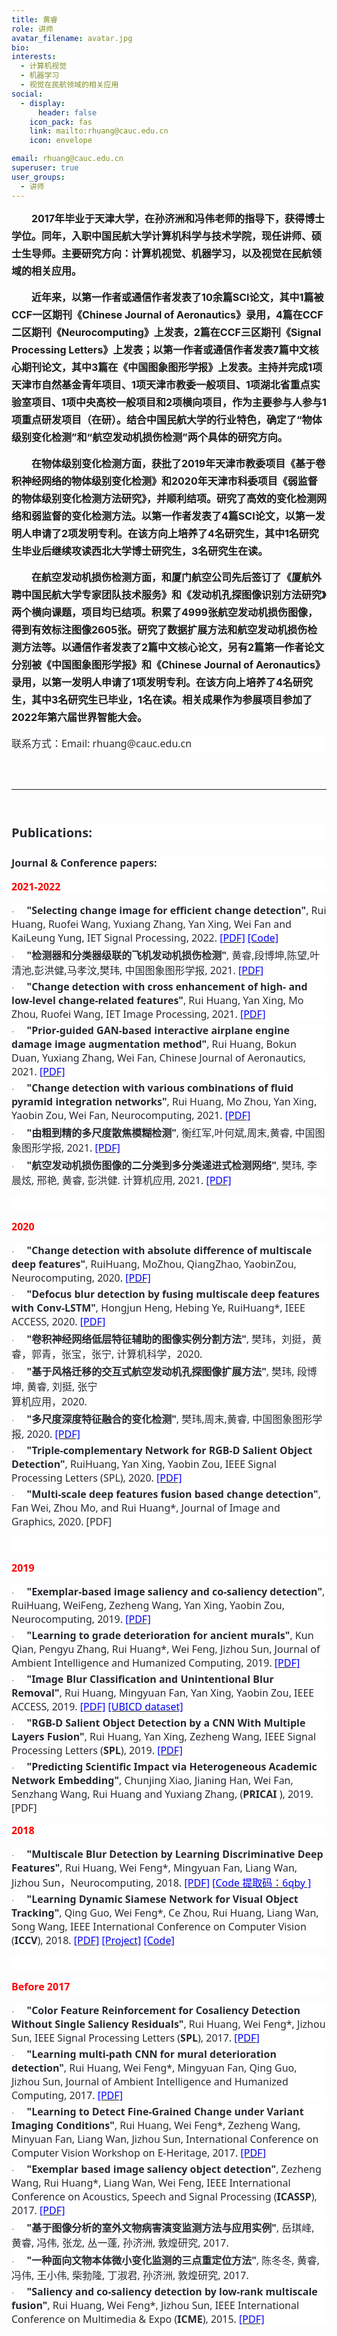 ```yaml
---
title: 黄睿
role: 讲师
avatar_filename: avatar.jpg
bio: 
interests:
  - 计算机视觉
  - 机器学习
  - 视觉在民航领域的相关应用
social:
  - display:
      header: false
    icon_pack: fas
    link: mailto:rhuang@cauc.edu.cn
    icon: envelope

email: rhuang@cauc.edu.cn
superuser: true
user_groups:
  - 讲师
---
```

<div class="contain_con">
    <div id="vsb_content" class="con_con"><div class="v_news_content">

<p style="text-align: left; text-indent: 32px; line-height: 2em;"><strong><span style="font-size:16px">2017年毕业于天津大学，在孙济洲和冯伟老师的指导下，获得博士学位。同年，入职中国民航大学计算机科学与技术学院，现任讲师、硕士生导师。主要研究方向：计算机视觉、机器学习，以及视觉在民航领域的相关应用。</span></strong></p>
<p style="text-align: left; text-indent: 32px; line-height: 2em;"><strong><span style="font-size:16px">近年来，以第一作者或通信作者发表了10余篇SCI论文，其中1篇被CCF一区期</span></strong><strong><span style="font-size:16px">刊《Chinese Journal of Aeronautics》录用，4篇在CCF二区期刊《Neurocomputing》上发表，2篇在CCF三区期刊《Signal Processing Letters》上发表；以第一作者或通信作者发表7篇中文核心期刊论文，其中3篇在《中国图象图形学报》上发表。主持并完成1项天津市自然基金青年项目、1项天津市教委一般项目、1项湖北省重点实验室项目、1项中央高校一般项目和2项横向项目，作为主要参与人参与1项重点研发项目（在研）。结合中国民航大学的行业特色，确定了“物体级别变化检测”和“航空发动机损伤检测”两个具体的研究方向。</span></strong></p>
<p style="text-align: left; text-indent: 32px; line-height: 2em;"><strong><span style="font-size:16px">在物体级别变化检测方面，获批了2019年天津市教委项目《基于卷积神经网络的物体级别变化检测》和2020年天津市科委项目《弱监督的物体级别变化检测方法研究》，并顺利结项。研究了高效的变化检测网络和弱监督的变化检测方法。以第一作者发表了4篇SCI论文，以第一发明人申请了2项发明专利。在该方向上培养了4名研究生，其中1名研究生毕业后继续攻读西北大学博士研究生，3名研究生在读。</span></strong></p>
<p style="text-align: left; text-indent: 32px; line-height: 2em;"><strong><span style="font-size:16px">在航空发动机损伤检测方面，和厦门航空公司先后签订了《厦航外聘中国民航大学专家团队技术服务》和《发动机孔探图像识别方法研究》两个横向课题，项目均已结项。积累了4999张航空发动机损伤图像，得到有效标注图像2605张。研究了数据扩展方法和航空发动机损伤检测方法等。以通信作者发表了2篇中文核心论文，另有2篇第一作者论文分别被《中国图象图形学报》和《Chinese Journal of Aeronautics》录用，以第一发明人申请了1项发明专利。在该方向上培养了4名研究生，其中3名研究生已毕业，1名在读。相关成果作为参展项目参加了2022年第六届世界智能大会。</span></strong></p>
<p style="margin-bottom: 16px; text-align: left; background: white; line-height: 2em;"><span style="font-size:16px;font-family:宋体;color:#24292F">联系方式：</span><span style="font-size:16px;font-family:'Segoe UI',sans-serif;color:#24292F">Email: rhuang@cauc.edu.cn</span></p>
<p style="text-align: left; text-indent: 32px; line-height: 2em;"><strong><span style="font-size:16px">&nbsp;</span></strong></p>
<p><span style="font-size:16px;font-family:宋体"> </span></p>
<hr size="4" width="100%" noshade="" style="color:#24292F">
<p><br></p>
<p style="margin-top:24px;margin-right:0;margin-bottom:16px;margin-left:0;text-align:left;background:white"><strong><span style="font-size: 20px;font-family:'Segoe UI',sans-serif;color:#24292F">Publications:</span></strong></p>
<p style="margin-top:24px;margin-right:0;margin-bottom:16px;margin-left:0;text-align:left;background:white"><strong><span style="font-size: 16px;font-family:'Segoe UI',sans-serif;color:#24292F">Journal &amp; Conference papers:</span></strong></p>
<p style="margin-bottom:16px;text-align:left;background:white"><strong><span style="font-size:16px;font-family:'Segoe UI',sans-serif;color:red">2021-2022</span></strong><br></p>
<p style="margin-top:auto;margin-bottom: auto;margin-left:0;text-align:left;background:white"><span style="font-size:13px;font-family:Symbol;color:#24292F">·<span style="font:9px 'Times New Roman'">&nbsp;&nbsp;&nbsp;&nbsp;&nbsp;&nbsp;&nbsp;&nbsp; </span></span><strong><span style="font-size:16px;font-family:'Segoe UI',sans-serif;color:#24292F">"Selecting change image for efficient change detection"</span></strong><span style="font-size:16px;font-family: 'Segoe UI',sans-serif;color:#24292F">, Rui Huang, Ruofei Wang, Yuxiang Zhang, Yan Xing, Wei Fan and KaiLeung Yung, IET Signal Processing, 2022.&nbsp;</span><a href="https://github.com/rhuang1987/Computervison/blob/master"><span style="font-size:16px;font-family:'Segoe UI',sans-serif;color:blue">[PDF]</span></a><span style="font-size:16px;font-family:'Segoe UI',sans-serif;color:#24292F">&nbsp;</span><a href="https://github.com/rfww/EfficientChangeDetection.git"><span style="font-size:16px;font-family:'Segoe UI',sans-serif;color:blue">[Code]</span></a></p>
<p style="margin-top:4px;margin-bottom: auto;margin-left:0;text-align:left;background:white"><span style="font-size:13px;font-family:Symbol;color:#24292F">·<span style="font:9px 'Times New Roman'">&nbsp;&nbsp;&nbsp;&nbsp;&nbsp;&nbsp;&nbsp;&nbsp; </span></span><strong><span style="font-size:16px;font-family:'Segoe UI',sans-serif;color:#24292F">"</span></strong><strong><span style="font-size:16px;font-family:宋体;color:#24292F">检测器和分类器级联的飞机发动机损伤检测</span></strong><strong><span style="font-size:16px;font-family:'Segoe UI',sans-serif;color:#24292F">"</span></strong><span style="font-size:16px;font-family:'Segoe UI',sans-serif;color:#24292F">, </span><span style="font-size:16px;font-family:宋体;color:#24292F">黄睿</span><span style="font-size:16px;font-family:'Segoe UI',sans-serif;color:#24292F">,</span><span style="font-size:16px;font-family:宋体;color:#24292F">段博坤</span><span style="font-size:16px;font-family:'Segoe UI',sans-serif;color:#24292F">,</span><span style="font-size:16px;font-family:宋体;color:#24292F">陈望</span><span style="font-size:16px;font-family:'Segoe UI',sans-serif;color:#24292F">,</span><span style="font-size:16px;font-family:宋体;color:#24292F">叶清池</span><span style="font-size:16px;font-family:'Segoe UI',sans-serif;color:#24292F">,</span><span style="font-size:16px;font-family:宋体;color:#24292F">彭洪健</span><span style="font-size:16px;font-family:'Segoe UI',sans-serif;color:#24292F">,</span><span style="font-size:16px;font-family:宋体;color:#24292F">马孝汶</span><span style="font-size:16px;font-family:'Segoe UI',sans-serif;color:#24292F">,</span><span style="font-size:16px;font-family:宋体;color:#24292F">樊玮</span><span style="font-size:16px;font-family:'Segoe UI',sans-serif;color:#24292F">, </span><span style="font-size:16px;font-family:宋体;color:#24292F">中国图象图形学报</span><span style="font-size:16px;font-family:'Segoe UI',sans-serif;color:#24292F">, 2021.&nbsp;</span><a href="http://www.cjig.cn/jig/ch/reader/view_abstract.aspx?flag=2&amp;file_no=202108120000004"><span style="font-size:16px;font-family:'Segoe UI',sans-serif;color:blue">[PDF]</span></a></p>
<p style="margin-top:4px;margin-bottom: auto;margin-left:0;text-align:left;background:white"><span style="font-size:13px;font-family:Symbol;color:#24292F">·<span style="font:9px 'Times New Roman'">&nbsp;&nbsp;&nbsp;&nbsp;&nbsp;&nbsp;&nbsp;&nbsp; </span></span><strong><span style="font-size:16px;font-family:'Segoe UI',sans-serif;color:#24292F">"Change detection with cross enhancement of high- and low-level change-related features"</span></strong><span style="font-size:16px;font-family:'Segoe UI',sans-serif;color:#24292F">, Rui Huang, Yan Xing, Mo Zhou, Ruofei Wang, IET Image Processing, 2021.&nbsp;</span><a href="https://ietresearch.onlinelibrary.wiley.com/doi/10.1049/ipr2.12334"><span style="font-size:16px;font-family:'Segoe UI',sans-serif;color:blue">[PDF]</span></a></p>
<p style="margin-top:4px;margin-bottom: auto;margin-left:0;text-align:left;background:white"><span style="font-size:13px;font-family:Symbol;color:#24292F">·<span style="font:9px 'Times New Roman'">&nbsp;&nbsp;&nbsp;&nbsp;&nbsp;&nbsp;&nbsp;&nbsp; </span></span><strong><span style="font-size:16px;font-family:'Segoe UI',sans-serif;color:#24292F">"Prior-guided GAN-based interactive airplane engine damage image augmentation method"</span></strong><span style="font-size:16px;font-family:'Segoe UI',sans-serif;color:#24292F">, Rui Huang, Bokun Duan, Yuxiang Zhang, Wei Fan, Chinese Journal of Aeronautics, 2021.&nbsp;</span><a href="https://www.sciencedirect.com/science/article/pii/S1000936121004283"><span style="font-size:16px;font-family:'Segoe UI',sans-serif;color:blue">[PDF]</span></a></p>
<p style="margin-top:4px;margin-bottom: auto;margin-left:0;text-align:left;background:white"><span style="font-size:13px;font-family:Symbol;color:#24292F">·<span style="font:9px 'Times New Roman'">&nbsp;&nbsp;&nbsp;&nbsp;&nbsp;&nbsp;&nbsp;&nbsp; </span></span><strong><span style="font-size:16px;font-family:'Segoe UI',sans-serif;color:#24292F">"Change detection with various combinations of fluid pyramid integration networks"</span></strong><span style="font-size: 16px;font-family:'Segoe UI',sans-serif;color:#24292F">, Rui Huang, Mo Zhou, Yan Xing, Yaobin Zou, Wei Fan, Neurocomputing, 2021.&nbsp;</span><a href="https://www.sciencedirect.com/science/article/abs/pii/S0925231221000515"><span style="font-size:16px;font-family:'Segoe UI',sans-serif;color:blue">[PDF]</span></a></p>
<p style="margin-top:4px;margin-bottom: auto;margin-left:0;text-align:left;background:white"><span style="font-size:13px;font-family:Symbol;color:#24292F">·<span style="font:9px 'Times New Roman'">&nbsp;&nbsp;&nbsp;&nbsp;&nbsp;&nbsp;&nbsp;&nbsp; </span></span><strong><span style="font-size:16px;font-family:'Segoe UI',sans-serif;color:#24292F">"</span></strong><strong><span style="font-size:16px;font-family:宋体;color:#24292F">由粗到精的多尺度散焦模糊检测</span></strong><strong><span style="font-size:16px;font-family:'Segoe UI',sans-serif;color:#24292F">"</span></strong><span style="font-size:16px;font-family:'Segoe UI',sans-serif;color:#24292F">, </span><span style="font-size:16px;font-family:宋体;color:#24292F">衡红军</span><span style="font-size:16px;font-family:'Segoe UI',sans-serif;color:#24292F">,</span><span style="font-size:16px;font-family:宋体;color:#24292F">叶何斌</span><span style="font-size:16px;font-family:'Segoe UI',sans-serif;color:#24292F">,</span><span style="font-size:16px;font-family:宋体;color:#24292F">周末</span><span style="font-size:16px;font-family:'Segoe UI',sans-serif;color:#24292F">,</span><span style="font-size:16px;font-family:宋体;color:#24292F">黄睿</span><span style="font-size:16px;font-family:'Segoe UI',sans-serif;color:#24292F">, </span><span style="font-size:16px;font-family:宋体;color:#24292F">中国图象图形学报</span><span style="font-size:16px;font-family:'Segoe UI',sans-serif;color:#24292F">, 2021.&nbsp;</span><a href="http://www.cjig.cn/jig/ch/reader/view_abstract.aspx?file_no=20210309&amp;flag=1"><span style="font-size:16px;font-family:'Segoe UI',sans-serif;color:blue">[PDF]</span></a></p>
<p style="margin-top:4px;margin-bottom: auto;margin-left:0;text-align:left;background:white"><span style="font-size:13px;font-family:Symbol;color:#24292F">·<span style="font:9px 'Times New Roman'">&nbsp;&nbsp;&nbsp;&nbsp;&nbsp;&nbsp;&nbsp;&nbsp; </span></span><strong><span style="font-size:16px;font-family:'Segoe UI',sans-serif;color:#24292F">"</span></strong><strong><span style="font-size:16px;font-family:宋体;color:#24292F">航空发动机损伤图像的二分类到多分类递进式检测网络</span></strong><strong><span style="font-size:16px;font-family:'Segoe UI',sans-serif;color:#24292F">"</span></strong><span style="font-size:16px;font-family:'Segoe UI',sans-serif;color:#24292F">, </span><span style="font-size:16px;font-family:宋体;color:#24292F">樊玮</span><span style="font-size:16px;font-family:'Segoe UI',sans-serif;color:#24292F">, </span><span style="font-size:16px;font-family:宋体;color:#24292F">李晨炫</span><span style="font-size:16px;font-family:'Segoe UI',sans-serif;color:#24292F">, </span><span style="font-size:16px;font-family:宋体;color:#24292F">邢艳</span><span style="font-size:16px;font-family:'Segoe UI',sans-serif;color:#24292F">, </span><span style="font-size:16px;font-family:宋体;color:#24292F">黄睿</span><span style="font-size:16px;font-family:'Segoe UI',sans-serif;color:#24292F">, </span><span style="font-size:16px;font-family:宋体;color:#24292F">彭洪健</span><span style="font-size:16px;font-family:'Segoe UI',sans-serif;color:#24292F">. </span><span style="font-size:16px;font-family:宋体;color:#24292F">计算机应用</span><span style="font-size:16px;font-family:'Segoe UI',sans-serif;color:#24292F">, 2021.&nbsp;</span><a href="http://www.cjig.cn/jig/ch/reader/view_abstract.aspx?file_no=20210309&amp;flag=1"><span style="font-size:16px;font-family:'Segoe UI',sans-serif;color:blue">[PDF]</span></a></p>
<p style="margin-bottom:16px;text-align:left;background:white"><strong><span style="font-size:16px;font-family:'Segoe UI',sans-serif;color:red"><br></span></strong></p>
<p style="margin-bottom:16px;text-align:left;background:white"><strong><span style="font-size:16px;font-family:'Segoe UI',sans-serif;color:red">2020</span></strong></p>
<p style="margin-top:auto;margin-bottom: auto;margin-left:0;text-align:left;background:white"><span style="font-size:13px;font-family:Symbol;color:#24292F">·<span style="font:9px 'Times New Roman'">&nbsp;&nbsp;&nbsp;&nbsp;&nbsp;&nbsp;&nbsp;&nbsp; </span></span><strong><span style="font-size:16px;font-family:'Segoe UI',sans-serif;color:#24292F">"Change detection with absolute difference of multiscale deep features"</span></strong><span style="font-size: 16px;font-family:'Segoe UI',sans-serif;color:#24292F">, RuiHuang, MoZhou, QiangZhao, YaobinZou, Neurocomputing, 2020.&nbsp;</span><a href="https://www.sciencedirect.com/science/article/abs/pii/S092523122031290X"><span style="font-size:16px;font-family:'Segoe UI',sans-serif;color:blue">[PDF]</span></a></p>
<p style="margin-top:4px;margin-bottom: auto;margin-left:0;text-align:left;background:white"><span style="font-size:13px;font-family:Symbol;color:#24292F">·<span style="font:9px 'Times New Roman'">&nbsp;&nbsp;&nbsp;&nbsp;&nbsp;&nbsp;&nbsp;&nbsp; </span></span><strong><span style="font-size:16px;font-family:'Segoe UI',sans-serif;color:#24292F">"Defocus blur detection by fusing multiscale deep features with Conv-LSTM"</span></strong><span style="font-size:16px;font-family:'Segoe UI',sans-serif;color:#24292F">, Hongjun Heng, Hebing Ye, RuiHuang*, IEEE ACCESS, 2020.&nbsp;</span><a href="https://ieeexplore.ieee.org/document/9097895"><span style="font-size: 16px;font-family:'Segoe UI',sans-serif;color:blue">[PDF]</span></a></p>
<p style="margin-top:4px;margin-bottom: auto;margin-left:0;text-align:left;background:white"><span style="font-size:13px;font-family:Symbol;color:#24292F">·<span style="font:9px 'Times New Roman'">&nbsp;&nbsp;&nbsp;&nbsp;&nbsp;&nbsp;&nbsp;&nbsp; </span></span><strong><span style="font-size:16px;font-family:'Segoe UI',sans-serif;color:#24292F">"</span></strong><strong><span style="font-size:16px;font-family:宋体;color:#24292F">卷积神经网络低层特征辅助的图像实例分割方法</span></strong><strong><span style="font-size:16px;font-family:'Segoe UI',sans-serif;color:#24292F">"</span></strong><span style="font-size:16px;font-family:'Segoe UI',sans-serif;color:#24292F">, </span><span style="font-size:16px;font-family:宋体;color:#24292F">樊玮，刘挺，黄睿，郭青，张宝，张宁</span><span style="font-size:16px;font-family:'Segoe UI',sans-serif;color:#24292F">, </span><span style="font-size:16px;font-family:宋体;color:#24292F">计算机科学，</span><span style="font-size:16px;font-family:'Segoe UI',sans-serif;color:#24292F">2020.</span></p>
<p style="margin-top:4px;margin-bottom: auto;margin-left:0;text-align:left;background:white"><span style="font-size:13px;font-family:Symbol;color:#24292F">·<span style="font:9px 'Times New Roman'">&nbsp;&nbsp;&nbsp;&nbsp;&nbsp;&nbsp;&nbsp;&nbsp; </span></span><strong><span style="font-size:16px;font-family:'Segoe UI',sans-serif;color:#24292F">"</span></strong><strong><span style="font-size:16px;font-family:宋体;color:#24292F">基于风格迁移的交互式航空发动机孔探图像扩展方法</span></strong><strong><span style="font-size:16px;font-family:'Segoe UI',sans-serif;color:#24292F">"</span></strong><span style="font-size:16px;font-family:'Segoe UI',sans-serif;color:#24292F">, </span><span style="font-size:16px;font-family:宋体;color:#24292F">樊玮</span><span style="font-size:16px;font-family:'Segoe UI',sans-serif;color:#24292F">, </span><span style="font-size:16px;font-family:宋体;color:#24292F">段博坤</span><span style="font-size:16px;font-family:'Segoe UI',sans-serif;color:#24292F">, </span><span style="font-size:16px;font-family:宋体;color:#24292F">黄睿</span><span style="font-size:16px;font-family:'Segoe UI',sans-serif;color:#24292F">, </span><span style="font-size:16px;font-family:宋体;color:#24292F">刘挺</span><span style="font-size:16px;font-family:'Segoe UI',sans-serif;color:#24292F">, </span><span style="font-size:16px;font-family:宋体;color:#24292F">张宁</span><span style="font-size:16px;font-family:'Segoe UI',sans-serif;color:#24292F"><br> </span><span style="font-size:16px;font-family:宋体;color:#24292F">算机应用，</span><span style="font-size:16px;font-family:'Segoe UI',sans-serif;color:#24292F">2020.</span></p>
<p style="margin-top:4px;margin-bottom: auto;margin-left:0;text-align:left;background:white"><span style="font-size:13px;font-family:Symbol;color:#24292F">·<span style="font:9px 'Times New Roman'">&nbsp;&nbsp;&nbsp;&nbsp;&nbsp;&nbsp;&nbsp;&nbsp; </span></span><strong><span style="font-size:16px;font-family:'Segoe UI',sans-serif;color:#24292F">"</span></strong><strong><span style="font-size:16px;font-family:宋体;color:#24292F">多尺度深度特征融合的变化检测</span></strong><strong><span style="font-size:16px;font-family:'Segoe UI',sans-serif;color:#24292F">"</span></strong><span style="font-size:16px;font-family:'Segoe UI',sans-serif;color:#24292F">, </span><span style="font-size:16px;font-family:宋体;color:#24292F">樊玮</span><span style="font-size:16px;font-family:'Segoe UI',sans-serif;color:#24292F">,</span><span style="font-size:16px;font-family:宋体;color:#24292F">周末</span><span style="font-size:16px;font-family:'Segoe UI',sans-serif;color:#24292F">,</span><span style="font-size:16px;font-family:宋体;color:#24292F">黄睿</span><span style="font-size:16px;font-family:'Segoe UI',sans-serif;color:#24292F">, </span><span style="font-size:16px;font-family:宋体;color:#24292F">中国图象图形学报</span><span style="font-size:16px;font-family:'Segoe UI',sans-serif;color:#24292F">, 2020.&nbsp;</span><a href="http://www.cjig.cn/jig/ch/reader/view_abstract.aspx?file_no=20200403&amp;flag=1"><span style="font-size:16px;font-family:'Segoe UI',sans-serif;color:blue">[PDF]</span></a></p>
<p style="margin-top:4px;margin-bottom: auto;margin-left:0;text-align:left;background:white"><span style="font-size:13px;font-family:Symbol;color:#24292F">·<span style="font:9px 'Times New Roman'">&nbsp;&nbsp;&nbsp;&nbsp;&nbsp;&nbsp;&nbsp;&nbsp; </span></span><strong><span style="font-size:16px;font-family:'Segoe UI',sans-serif;color:#24292F">"Triple-complementary Network for RGB-D Salient Object Detection"</span></strong><span style="font-size:16px;font-family:'Segoe UI',sans-serif;color:#24292F">, RuiHuang, Yan Xing, Yaobin Zou, IEEE Signal Processing Letters (SPL), 2020.&nbsp;</span><a href="https://ieeexplore.ieee.org/document/9076277"><span style="font-size: 16px;font-family:'Segoe UI',sans-serif;color:blue">[PDF]</span></a></p>
<p style="margin-top:4px;margin-bottom: auto;margin-left:0;text-align:left;background:white"><span style="font-size:13px;font-family:Symbol;color:#24292F">·<span style="font:9px 'Times New Roman'">&nbsp;&nbsp;&nbsp;&nbsp;&nbsp;&nbsp;&nbsp;&nbsp; </span></span><strong><span style="font-size:16px;font-family:'Segoe UI',sans-serif;color:#24292F">"Multi-scale deep features fusion based change detection"</span></strong><span style="font-size:16px;font-family: 'Segoe UI',sans-serif;color:#24292F">, Fan Wei, Zhou Mo, and Rui Huang*, Journal of Image and Graphics, 2020. [PDF]</span></p>
<p style="margin-bottom:16px;text-align:left;background:white"><strong><span style="font-size:16px;font-family:'Segoe UI',sans-serif;color:red"><br></span></strong></p>
<p style="margin-bottom:16px;text-align:left;background:white"><strong><span style="font-size:16px;font-family:'Segoe UI',sans-serif;color:red">2019</span></strong></p>
<p style="margin-top:auto;margin-bottom: auto;margin-left:0;text-align:left;background:white"><span style="font-size:13px;font-family:Symbol;color:#24292F">·<span style="font:9px 'Times New Roman'">&nbsp;&nbsp;&nbsp;&nbsp;&nbsp;&nbsp;&nbsp;&nbsp; </span></span><strong><span style="font-size:16px;font-family:'Segoe UI',sans-serif;color:#24292F">"Exemplar-based image saliency and co-saliency detection"</span></strong><span style="font-size:16px;font-family: 'Segoe UI',sans-serif;color:#24292F">, RuiHuang, WeiFeng, Zezheng Wang, Yan Xing, Yaobin Zou, Neurocomputing, 2019.&nbsp;</span><a href="https://www.sciencedirect.com/science/article/pii/S0925231219312718?dgcid=rss_sd_all"><span style="font-size:16px;font-family:'Segoe UI',sans-serif;color:blue">[PDF]</span></a></p>
<p style="margin-top:4px;margin-bottom: auto;margin-left:0;text-align:left;background:white"><span style="font-size:13px;font-family:Symbol;color:#24292F">·<span style="font:9px 'Times New Roman'">&nbsp;&nbsp;&nbsp;&nbsp;&nbsp;&nbsp;&nbsp;&nbsp; </span></span><strong><span style="font-size:16px;font-family:'Segoe UI',sans-serif;color:#24292F">"Learning to grade deterioration for ancient murals"</span></strong><span style="font-size:16px;font-family: 'Segoe UI',sans-serif;color:#24292F">, Kun Qian, Pengyu Zhang, Rui Huang*, Wei Feng, Jizhou Sun, Journal of Ambient Intelligence and Humanized Computing, 2019.&nbsp;</span><a href="http://link.springer.com/article/10.1007/s12652-019-01487-9"><span style="font-size:16px;font-family:'Segoe UI',sans-serif;color:blue">[PDF]</span></a></p>
<p style="margin-top:4px;margin-bottom: auto;margin-left:0;text-align:left;background:white"><span style="font-size:13px;font-family:Symbol;color:#24292F">·<span style="font:9px 'Times New Roman'">&nbsp;&nbsp;&nbsp;&nbsp;&nbsp;&nbsp;&nbsp;&nbsp; </span></span><strong><span style="font-size:16px;font-family:'Segoe UI',sans-serif;color:#24292F">"Image Blur Classification and Unintentional Blur Removal"</span></strong><span style="font-size:16px;font-family: 'Segoe UI',sans-serif;color:#24292F">, Rui Huang, Mingyuan Fan, Yan Xing, Yaobin Zou, IEEE ACCESS, 2019.&nbsp;</span><a href="https://ieeexplore.ieee.org/document/8782107"><span style="font-size:16px;font-family:'Segoe UI',sans-serif;color:blue">[PDF]</span></a><span style="font-size:16px;font-family:'Segoe UI',sans-serif;color:#24292F">&nbsp;</span><a href="https://pan.baidu.com/s/1MjuIp-kA-fGr9hrqmRBWkg"><span style="font-size: 16px;font-family:'Segoe UI',sans-serif;color:blue">[UBICD dataset]</span></a></p>
<p style="margin-top:4px;margin-bottom: auto;margin-left:0;text-align:left;background:white"><span style="font-size:13px;font-family:Symbol;color:#24292F">·<span style="font:9px 'Times New Roman'">&nbsp;&nbsp;&nbsp;&nbsp;&nbsp;&nbsp;&nbsp;&nbsp; </span></span><strong><span style="font-size:16px;font-family:'Segoe UI',sans-serif;color:#24292F">"RGB-D Salient Object Detection by a CNN With Multiple Layers Fusion"</span></strong><span style="font-size:16px;font-family:'Segoe UI',sans-serif;color:#24292F">, Rui Huang, Yan Xing, Zezheng Wang, IEEE Signal Processing Letters (<strong>SPL</strong>), 2019.&nbsp;</span><a href="https://ieeexplore.ieee.org/document/8638984"><span style="font-size: 16px;font-family:'Segoe UI',sans-serif;color:blue">[PDF]</span></a></p>
<p style="margin-top:4px;margin-bottom: auto;margin-left:0;text-align:left;background:white"><span style="font-size:13px;font-family:Symbol;color:#24292F">·<span style="font:9px 'Times New Roman'">&nbsp;&nbsp;&nbsp;&nbsp;&nbsp;&nbsp;&nbsp;&nbsp; </span></span><strong><span style="font-size:16px;font-family:'Segoe UI',sans-serif;color:#24292F">"Predicting Scientific Impact via Heterogeneous Academic Network Embedding"</span></strong><span style="font-size: 16px;font-family:'Segoe UI',sans-serif;color:#24292F">, Chunjing Xiao, Jianing Han, Wei Fan, Senzhang Wang, Rui Huang and Yuxiang Zhang, (<strong>PRICAI&nbsp;</strong>), 2019. [PDF]</span></p>
<p style="margin-bottom:16px;text-align:left;background:white"><strong><span style="font-size:16px;font-family:'Segoe UI',sans-serif;color:red">2018</span></strong></p>
<p style="margin-top:auto;margin-bottom: auto;margin-left:0;text-align:left;background:white"><span style="font-size:13px;font-family:Symbol;color:#24292F">·<span style="font:9px 'Times New Roman'">&nbsp;&nbsp;&nbsp;&nbsp;&nbsp;&nbsp;&nbsp;&nbsp; </span></span><strong><span style="font-size:16px;font-family:'Segoe UI',sans-serif;color:#24292F">"Multiscale Blur Detection by Learning Discriminative Deep Features"</span></strong><span style="font-size: 16px;font-family:'Segoe UI',sans-serif;color:#24292F">, Rui Huang, Wei Feng*, Mingyuan Fan, Liang Wan, Jizhou Sun</span><span style="font-size:16px;font-family:宋体;color:#24292F">，</span><span style="font-size: 16px;font-family:'Segoe UI',sans-serif;color:#24292F">Neurocomputing, 2018.&nbsp;</span><a href="https://www.sciencedirect.com/science/article/pii/S0925231218300602"><span style="font-size:16px;font-family:'Segoe UI',sans-serif;color:blue">[PDF]</span></a><span style="font-size:16px;font-family:'Segoe UI',sans-serif;color:#24292F">&nbsp;</span><a href="https://pan.baidu.com/s/1SmpgGOuqJxWLTGd2j4r8OQ"><span style="font-size: 16px;font-family:'Segoe UI',sans-serif;color:blue">[Code </span><span style="font-size:16px;font-family:宋体;color:blue">提取码：</span><span style="font-size:16px;font-family:'Segoe UI',sans-serif;color:blue">6qby ]</span></a></p>
<p style="margin-top:4px;margin-bottom: auto;margin-left:0;text-align:left;background:white"><span style="font-size:13px;font-family:Symbol;color:#24292F">·<span style="font:9px 'Times New Roman'">&nbsp;&nbsp;&nbsp;&nbsp;&nbsp;&nbsp;&nbsp;&nbsp; </span></span><strong><span style="font-size:16px;font-family:'Segoe UI',sans-serif;color:#24292F">"Learning Dynamic Siamese Network for Visual Object Tracking"</span></strong><span style="font-size:16px;font-family: 'Segoe UI',sans-serif;color:#24292F">, Qing Guo, Wei Feng*, Ce Zhou, Rui Huang, Liang Wan, Song Wang, IEEE International Conference on Computer Vision (<strong>ICCV</strong>), 2018.&nbsp;</span><a href="http://openaccess.thecvf.com/content_ICCV_2017/papers/Guo_Learning_Dynamic_Siamese_ICCV_2017_paper.pdf"><span style="font-size:16px;font-family:'Segoe UI',sans-serif;color:blue">[PDF]</span></a><span style="font-size:16px;font-family:'Segoe UI',sans-serif;color:#24292F">&nbsp;</span><a href="https://github.com/tsingqguo/DSiam"><span style="font-size:16px;font-family:'Segoe UI',sans-serif;color:blue">[Project]</span></a><span style="font-size:16px;font-family:'Segoe UI',sans-serif;color:#24292F">&nbsp;</span><a href="https://github.com/tsingqguo/DSiam"><span style="font-size:16px;font-family:'Segoe UI',sans-serif;color:blue">[Code]</span></a></p>
<p style="margin-bottom:16px;text-align:left;background:white"><strong><span style="font-size:16px;font-family:'Segoe UI',sans-serif;color:red"><br></span></strong></p>
<p style="margin-bottom:16px;text-align:left;background:white"><strong><span style="font-size:16px;font-family:'Segoe UI',sans-serif;color:red">Before 2017</span></strong></p>
<p style="margin-top:auto;margin-bottom: auto;margin-left:0;text-align:left;background:white"><span style="font-size:13px;font-family:Symbol;color:#24292F">·<span style="font:9px 'Times New Roman'">&nbsp;&nbsp;&nbsp;&nbsp;&nbsp;&nbsp;&nbsp;&nbsp; </span></span><strong><span style="font-size:16px;font-family:'Segoe UI',sans-serif;color:#24292F">"Color Feature Reinforcement for Cosaliency Detection Without Single Saliency Residuals"</span></strong><span style="font-size:16px;font-family:'Segoe UI',sans-serif;color:#24292F">, Rui Huang, Wei Feng*, Jizhou Sun, IEEE Signal Processing Letters (<strong>SPL</strong>), 2017.&nbsp;</span><a href="https://www.researchgate.net/publication/314437340_Color_Feature_Reinforcement_for_Co-Saliency_Detection_without_Single_Saliency_Residuals"><span style="font-size:16px;font-family:'Segoe UI',sans-serif;color:blue">[PDF]</span></a></p>
<p style="margin-top:4px;margin-bottom: auto;margin-left:0;text-align:left;background:white"><span style="font-size:13px;font-family:Symbol;color:#24292F">·<span style="font:9px 'Times New Roman'">&nbsp;&nbsp;&nbsp;&nbsp;&nbsp;&nbsp;&nbsp;&nbsp; </span></span><strong><span style="font-size:16px;font-family:'Segoe UI',sans-serif;color:#24292F">"Learning multi-path CNN for mural deterioration detection"</span></strong><span style="font-size:16px;font-family: 'Segoe UI',sans-serif;color:#24292F">, Rui Huang, Wei Feng*, Mingyuan Fan, Qing Guo, Jizhou Sun, Journal of Ambient Intelligence and Humanized Computing, 2017.&nbsp;</span><a href="https://link.springer.com/article/10.1007%2Fs12652-017-0656-4"><span style="font-size:16px;font-family:'Segoe UI',sans-serif;color:blue">[PDF]</span></a></p>
<p style="margin-top:4px;margin-bottom: auto;margin-left:0;text-align:left;background:white"><span style="font-size:13px;font-family:Symbol;color:#24292F">·<span style="font:9px 'Times New Roman'">&nbsp;&nbsp;&nbsp;&nbsp;&nbsp;&nbsp;&nbsp;&nbsp; </span></span><strong><span style="font-size:16px;font-family:'Segoe UI',sans-serif;color:#24292F">"Learning to Detect Fine-Grained Change under Variant Imaging Conditions"</span></strong><span style="font-size: 16px;font-family:'Segoe UI',sans-serif;color:#24292F">, Rui Huang, Wei Feng*, Zezheng Wang, Minyuan Fan, Liang Wan, Jizhou Sun, International Conference on Computer Vision Workshop on E-Heritage, 2017.&nbsp;</span><a href="http://openaccess.thecvf.com/content_ICCV_2017_workshops/papers/w42/Huang_Learning_to_Detect_ICCV_2017_paper.pdf"><span style="font-size:16px;font-family:'Segoe UI',sans-serif;color:blue">[PDF]</span></a></p>
<p style="margin-top:4px;margin-bottom: auto;margin-left:0;text-align:left;background:white"><span style="font-size:13px;font-family:Symbol;color:#24292F">·<span style="font:9px 'Times New Roman'">&nbsp;&nbsp;&nbsp;&nbsp;&nbsp;&nbsp;&nbsp;&nbsp; </span></span><strong><span style="font-size:16px;font-family:'Segoe UI',sans-serif;color:#24292F">"Exemplar based image saliency object detection"</span></strong><span style="font-size:16px;font-family:'Segoe UI',sans-serif;color:#24292F">, Zezheng Wang, Rui Huang*, Liang Wan, Wei Feng, IEEE International Conference on Acoustics, Speech and Signal Processing (<strong>ICASSP</strong>), 2017.&nbsp;</span><a href="https://www.researchgate.net/publication/312146344_Exemplar_based_Image_Salient_Object_Detection"><span style="font-size:16px;font-family:'Segoe UI',sans-serif;color:blue">[PDF]</span></a></p>
<p style="margin-top:4px;margin-bottom: auto;margin-left:0;text-align:left;background:white"><span style="font-size:13px;font-family:Symbol;color:#24292F">·<span style="font:9px 'Times New Roman'">&nbsp;&nbsp;&nbsp;&nbsp;&nbsp;&nbsp;&nbsp;&nbsp; </span></span><strong><span style="font-size:16px;font-family:'Segoe UI',sans-serif;color:#24292F">"</span></strong><strong><span style="font-size:16px;font-family:宋体;color:#24292F">基于图像分析的室外文物病害演变监测方法与应用实例</span></strong><strong><span style="font-size:16px;font-family:'Segoe UI',sans-serif;color:#24292F">"</span></strong><span style="font-size:16px;font-family:'Segoe UI',sans-serif;color:#24292F">, </span><span style="font-size:16px;font-family:宋体;color:#24292F">岳琪峰</span><span style="font-size:16px;font-family:'Segoe UI',sans-serif;color:#24292F">, </span><span style="font-size:16px;font-family:宋体;color:#24292F">黄睿</span><span style="font-size:16px;font-family:'Segoe UI',sans-serif;color:#24292F">, </span><span style="font-size:16px;font-family:宋体;color:#24292F">冯伟</span><span style="font-size:16px;font-family:'Segoe UI',sans-serif;color:#24292F">, </span><span style="font-size:16px;font-family:宋体;color:#24292F">张龙</span><span style="font-size:16px;font-family:'Segoe UI',sans-serif;color:#24292F">, </span><span style="font-size:16px;font-family:宋体;color:#24292F">丛一蓬</span><span style="font-size:16px;font-family:'Segoe UI',sans-serif;color:#24292F">, </span><span style="font-size:16px;font-family:宋体;color:#24292F">孙济洲</span><span style="font-size:16px;font-family:'Segoe UI',sans-serif;color:#24292F">, </span><span style="font-size:16px;font-family:宋体;color:#24292F">敦煌研究</span><span style="font-size:16px;font-family:'Segoe UI',sans-serif;color:#24292F">, 2017.</span></p>
<p style="margin-top:4px;margin-bottom: auto;margin-left:0;text-align:left;background:white"><span style="font-size:13px;font-family:Symbol;color:#24292F">·<span style="font:9px 'Times New Roman'">&nbsp;&nbsp;&nbsp;&nbsp;&nbsp;&nbsp;&nbsp;&nbsp; </span></span><strong><span style="font-size:16px;font-family:'Segoe UI',sans-serif;color:#24292F">"</span></strong><strong><span style="font-size:16px;font-family:宋体;color:#24292F">一种面向文物本体微小变化监测的三点重定位方法</span></strong><strong><span style="font-size:16px;font-family:'Segoe UI',sans-serif;color:#24292F">"</span></strong><span style="font-size:16px;font-family:'Segoe UI',sans-serif;color:#24292F">, </span><span style="font-size:16px;font-family:宋体;color:#24292F">陈冬冬</span><span style="font-size:16px;font-family:'Segoe UI',sans-serif;color:#24292F">, </span><span style="font-size:16px;font-family:宋体;color:#24292F">黄睿</span><span style="font-size:16px;font-family:'Segoe UI',sans-serif;color:#24292F">, </span><span style="font-size:16px;font-family:宋体;color:#24292F">冯伟</span><span style="font-size:16px;font-family:'Segoe UI',sans-serif;color:#24292F">, </span><span style="font-size:16px;font-family:宋体;color:#24292F">王小伟</span><span style="font-size:16px;font-family:'Segoe UI',sans-serif;color:#24292F">, </span><span style="font-size:16px;font-family:宋体;color:#24292F">柴勃隆</span><span style="font-size:16px;font-family:'Segoe UI',sans-serif;color:#24292F">, </span><span style="font-size:16px;font-family:宋体;color:#24292F">丁淑君</span><span style="font-size:16px;font-family:'Segoe UI',sans-serif;color:#24292F">, </span><span style="font-size:16px;font-family:宋体;color:#24292F">孙济洲</span><span style="font-size:16px;font-family:'Segoe UI',sans-serif;color:#24292F">, </span><span style="font-size:16px;font-family:宋体;color:#24292F">敦煌研究</span><span style="font-size:16px;font-family:'Segoe UI',sans-serif;color:#24292F">, 2017.</span></p>
<p style="margin-top:4px;margin-bottom: auto;margin-left:0;text-align:left;background:white"><span style="font-size:13px;font-family:Symbol;color:#24292F">·<span style="font:9px 'Times New Roman'">&nbsp;&nbsp;&nbsp;&nbsp;&nbsp;&nbsp;&nbsp;&nbsp; </span></span><strong><span style="font-size:16px;font-family:'Segoe UI',sans-serif;color:#24292F">"Saliency and co-saliency detection by low-rank multiscale fusion"</span></strong><span style="font-size:16px;font-family:'Segoe UI',sans-serif;color:#24292F">, Rui Huang, Wei Feng*, Jizhou Sun, IEEE International Conference on Multimedia &amp; Expo (<strong>ICME</strong>), 2015.&nbsp;</span><a href="https://www.researchgate.net/publication/273766216_Saliency_and_Co-Saliency_Detection_by_Low-Rank_Multiscale_Fusion"><span style="font-size:16px;font-family:'Segoe UI',sans-serif;color:blue">[PDF]</span></a></p>
<p><br></p>
</div>
